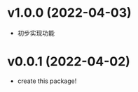 
v1.0.0 (2022-04-03)
==============================

- 初步实现功能

v0.0.1 (2022-04-02)
==============================

- create this package!
